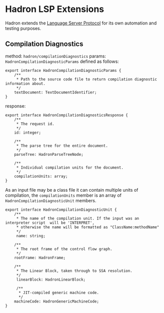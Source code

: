 # Hadron LSP Extensions

Hadron extends the [Language Server Protocol](https://microsoft.github.io/language-server-protocol) for its own
automation and testing purposes.

## Compilation Diagnostics

method: `hadron/compilationDiagnostics`
params: `HadronCompilationDiagnosticParams` defined as follows:

```
export interface HadronCompilationDiagnosticParams {
	/**
	 * Path to the source code file to return compilation diagnostic information about.
	 */
	textDocument: TextDocumentIdentifier;
}
```

response:

```
export interface HadronCompilationDiagnosticsResponse {
	/**
	 * The request id.
	 */
	id: integer;

	/**
	 * The parse tree for the entire document.
	 */
	parseTree: HadronParseTreeNode;

	/**
	 * Individual compilation units for the document.
	 */
	compilationUnits: array;
}
```

As an input file may be a class file it can contain multiple units of compilation, the `compilationUnits` member is an
array of `HadronCompilationDiagnosticUnit` members.

```
export interface HadronCompilationDiagnosticUnit {
	/**
	 * The name of the compilation unit. If the input was an interpreter script  will be 'INTERPRET',
	 * otherwise the name will be formatted as "ClassName:methodName"
	 */
	 name: string;

	/**
	 * The root frame of the control flow graph.
	 */
	rootFrame: HadronFrame;

	/**
	 * The Linear Block, taken through to SSA resolution.
	 */
	 linearBlock: HadronLinearBlock;

	 /**
	  * JIT-compiled generic machine code.
	  */
	machineCode: HadronGenericMachineCode;
}
```
